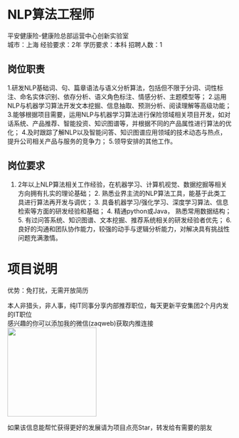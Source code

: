 # NLP算法工程师
平安健康险-健康险总部运营中心创新实验室  
城市：上海 经验要求：2年 学历要求：本科  招聘人数：1

## 岗位职责
1.研发NLP基础词、句、篇章语法与语义分析算法，包括但不限于分词、词性标注、命名实体识别、依存分析、语义角色标注、情感分析、主题模型等；
   2.运用NLP与机器学习算法开发文本挖掘、信息抽取、预测分析、阅读理解等高级功能；
   3.能够根据项目需要，运用NLP与机器学习算法进行保险领域相关项目开发，如对话系统、产品推荐、智能投资、知识图谱等，并根据不同的产品属性进行算法的优化；
   4.及时跟踪了解NLP以及智能问答、知识图谱应用领域的技术动态与热点，提升公司相关产品与服务的竞争力；
   5.领导安排的其他工作。

## 岗位要求
1. 2年以上NLP算法相关工作经验，在机器学习、计算机视觉、数据挖掘等相关方向拥有扎实的理论基础；
   2. 熟悉业界主流的NLP算法工具，能基于此类工具进行算法再开发与调优；
   3. 具备机器学习/强化学习、深度学习算法、信息检索等方面的研发经验和基础；
   4. 精通python或Java， 熟悉常用数据结构；
   5. 有过问答系统、知识图谱、文本挖掘、推荐系统相关的研发经验者优先；
   6. 良好的沟通和团队协作能力，较强的动手与逻辑分析能力，对解决具有挑战性问题充满激情。

# 项目说明

优势：免打扰，无需开放简历

本人非猎头，非人事，纯IT同事分享内部推荐职位，每天更新平安集团2个月内发的IT职位  
感兴趣的你可以添加我的微信(zaqweb)获取内推连接  
<img src="https://github.com/zaqweb/PA-IT-JOBS/blob/master/WechatICode.jpeg"  height="200" width="200">

如果该信息能帮忙获得更好的发展请为项目点亮Star，转发给有需要的朋友




